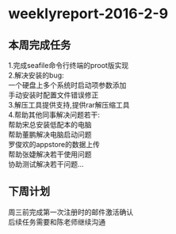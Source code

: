 # weeklyreport-2016-2-9
## 本周完成任务
1.完成seafile命令行终端的proot版实现  
2.解决安装的bug:   
一个硬盘上多个系统时启动项参数添加  
手动安装时配置文件错误修正  
3.解压工具提供支持,提供rar解压缩工具  
4.帮助其他同事解决问题若干:  
帮助宋总安装低配本的电脑  
帮助董鹏解决电脑启动问题  
罗俊欢的appstore的数据上传  
帮助张婕解决若干使用问题  
协助测试解决若干问题...
## 下周计划
周三前完成第一次注册时的邮件激活确认  
后续任务需要和陈老师继续沟通  
